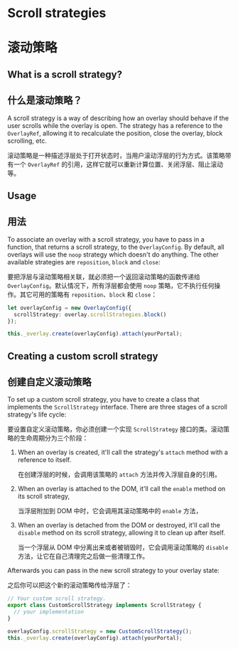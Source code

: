 # Scroll strategies

# 滚动策略

## What is a scroll strategy?

## 什么是滚动策略？

A scroll strategy is a way of describing how an overlay should behave if the user scrolls
while the overlay is open. The strategy has a reference to the `OverlayRef`, allowing it to
recalculate the position, close the overlay, block scrolling, etc.

滚动策略是一种描述浮层处于打开状态时，当用户滚动浮层的行为方式。该策略带有一个 `OverlayRef` 的引用，这样它就可以重新计算位置、关闭浮层、阻止滚动等。

## Usage

## 用法

To associate an overlay with a scroll strategy, you have to pass in a function, that returns a
scroll strategy, to the `OverlayConfig`. By default, all overlays will use the `noop` strategy which
doesn't do anything. The other available strategies are `reposition`, `block` and `close`:

要把浮层与滚动策略相关联，就必须把一个返回滚动策略的函数传递给 `OverlayConfig`。默认情况下，所有浮层都会使用 `noop` 策略，它不执行任何操作。其它可用的策略有 `reposition`、`block` 和 `close`：

```ts
let overlayConfig = new OverlayConfig({
  scrollStrategy: overlay.scrollStrategies.block()
});

this._overlay.create(overlayConfig).attach(yourPortal);
```

## Creating a custom scroll strategy

## 创建自定义滚动策略

To set up a custom scroll strategy, you have to create a class that implements the `ScrollStrategy`
interface. There are three stages of a scroll strategy's life cycle:

要设置自定义滚动策略，你必须创建一个实现 `ScrollStrategy` 接口的类。滚动策略的生命周期分为三个阶段：

1. When an overlay is created, it'll call the strategy's `attach` method with a reference to itself.

   在创建浮层的时候，会调用该策略的 `attach` 方法并传入浮层自身的引用。

1. When an overlay is attached to the DOM, it'll call the `enable` method on its scroll strategy,

   当浮层附加到 DOM 中时，它会调用其滚动策略中的 `enable` 方法，

1. When an overlay is detached from the DOM or destroyed, it'll call the `disable` method on its
   scroll strategy, allowing it to clean up after itself.

   当一个浮层从 DOM 中分离出来或者被销毁时，它会调用滚动策略的 `disable` 方法，让它在自己清理完之后做一些清理工作。

Afterwards you can pass in the new scroll strategy to your overlay state:

之后你可以把这个新的滚动策略传给浮层了：

```ts
// Your custom scroll strategy.
export class CustomScrollStrategy implements ScrollStrategy {
  // your implementation
}

overlayConfig.scrollStrategy = new CustomScrollStrategy();
this._overlay.create(overlayConfig).attach(yourPortal);
```
